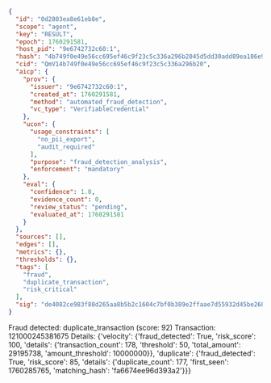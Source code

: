 ```json
{
  "id": "0d2803ea8e61eb8e",
  "scope": "agent",
  "key": "RESULT",
  "epoch": 1760291581,
  "host_pid": "9e6742732c60:1",
  "hash": "4b749f0e49e56cc695ef46c9f23c5c336a296b2045d5dd30add89ea186e95692",
  "cid": "QmV14b749f0e49e56cc695ef46c9f23c5c336a296b20",
  "aicp": {
    "prov": {
      "issuer": "9e6742732c60:1",
      "created_at": 1760291581,
      "method": "automated_fraud_detection",
      "vc_type": "VerifiableCredential"
    },
    "ucon": {
      "usage_constraints": [
        "no_pii_export",
        "audit_required"
      ],
      "purpose": "fraud_detection_analysis",
      "enforcement": "mandatory"
    },
    "eval": {
      "confidence": 1.0,
      "evidence_count": 0,
      "review_status": "pending",
      "evaluated_at": 1760291581
    }
  },
  "sources": [],
  "edges": [],
  "metrics": {},
  "thresholds": {},
  "tags": [
    "fraud",
    "duplicate_transaction",
    "risk_critical"
  ],
  "sig": "de4082ce983f88d265aa8b5b2c1604c7bf0b389e2ffaae7d55932d45be268ade"
}
```

Fraud detected: duplicate_transaction (score: 92)
Transaction: 121000245381675
Details: {'velocity': {'fraud_detected': True, 'risk_score': 100, 'details': {'transaction_count': 178, 'threshold': 50, 'total_amount': 29195738, 'amount_threshold': 10000000}}, 'duplicate': {'fraud_detected': True, 'risk_score': 85, 'details': {'duplicate_count': 177, 'first_seen': 1760285765, 'matching_hash': 'fa6674ee96d393a2'}}}